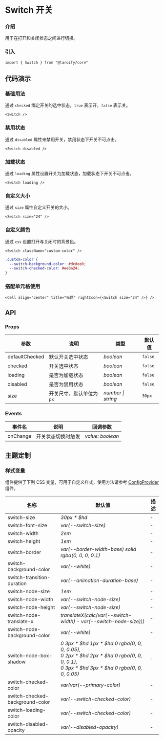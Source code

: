 # Switch 开关

### 介绍

用于在打开和关闭状态之间进行切换。

### 引入

```tsx
import { Switch } from "@taroify/core"
```

## 代码演示

### 基础用法

通过 `checked` 绑定开关的选中状态，`true` 表示开，`false` 表示关。

```tsx
<Switch />
```

### 禁用状态

通过 `disabled` 属性来禁用开关，禁用状态下开关不可点击。

```tsx
<Switch disabled />
```

### 加载状态

通过 `loading` 属性设置开关为加载状态，加载状态下开关不可点击。

```tsx
<Switch loading />
```

### 自定义大小

通过 `size` 属性自定义开关的大小。

```tsx
<Switch size="24" />
```

### 自定义颜色

通过 `css` 设置打开与关闭时的背景色。

```tsx
<Switch className="custom-color" />
```

```scss
.custom-color {
  --switch-background-color: #dcdee0;
  --switch-checked-color: #ee0a24;
}
```

### 搭配单元格使用

```tsx
<Cell align="center" title="标题" rightIcon={<Switch size="24" />} />
```

## API

### Props

| 参数           | 说明                     | 类型               | 默认值    |
| -------------- | ------------------------ | ------------------ | --------- |
| defaultChecked | 默认开关选中状态             | _boolean_              | `false`   |
| checked        | 开关选中状态             | _boolean_              | `false`   |
| loading        | 是否为加载状态           | _boolean_          | `false`   |
| disabled       | 是否为禁用状态           | _boolean_          | `false`   |
| size           | 开关尺寸，默认单位为`px` | _number \| string_ | `30px`    |

### Events

| 事件名 | 说明               | 回调参数            |
| ------ | ------------------ | ------------------- |
| onChange | 开关状态切换时触发 | _value: boolean_        |

## 主题定制

### 样式变量

组件提供了下列 CSS 变量，可用于自定义样式，使用方法请参考 [ConfigProvider](/components/config-provider/) 组件。

| 名称                              | 默认值                                                                                                                                              | 描述  |
|---------------------------------|--------------------------------------------------------------------------------------------------------------------------------------------------|-----|
| switch-size                     | _30px * $hd_                                                                                                                                     | -   |
| switch-font-size                | _var(--switch-size)_                                                                                                                             | -   |
| switch-width                    | _2em_                                                                                                                                            | -   |
| switch-height                   | _1em_                                                                                                                                            | -   |
| switch-border                   | _var(--border-width-base) solid rgba(0, 0, 0, 0.1)_                                                                                              | -   |
| switch-background-color         | _var(--white)_                                                                                                                                   | -   |
| switch-transition-duration      | _var(--animation-duration-base)_                                                                                                                 | -   |
| switch-node-size                | _1em_                                                                                                                                            | -   |
| switch-node-width               | _var(--switch-node-size)_                                                                                                                        | -   |
| switch-node-height              | _var(--switch-node-size)_                                                                                                                        | -   |
| switch-node-translate-x         | _translateX(calc(var(--switch-width) - var(--switch-node-size)))_                                                                                | -   |
| switch-node-background-color    | _var(--white)_                                                                                                                                   | -   |
| switch-node-box-shadow          | _0 3px * $hd 1px * $hd 0 rgba(0, 0, 0, 0.05), <br/>0 2px * $hd 2px * $hd 0 rgba(0, 0, 0, 0.1),<br/> 0 3px * $hd 3px * $hd 0 rgba(0, 0, 0, 0.05)_ | -   |
| switch-checked-color            | _var(var(--primary-color)_                                                                                                                       | -   |
| switch-checked-background-color | _var(--switch-checked-color)_                                                                                                                    | -   |
| switch-loading-color            | _var(--switch-checked-color)_                                                                                                                    | -   |
| switch-disabled-opacity         | _var(--disabled-opacity)_                                                                                                                        | -   |
